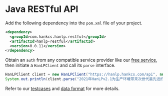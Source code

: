 # Java RESTful API

Add the following dependency into the `pom.xml` file of your project. 

```xml
<dependency>
  <groupId>com.hankcs.hanlp.restful</groupId>
  <artifactId>hanlp-restful</artifactId>
  <version>0.0.11</version>
</dependency>
```

Obtain an `auth` from any compatible service provider like our [free service](https://bbs.hankcs.com/t/apply-for-free-hanlp-restful-apis/3178), then initiate a `HanLPClient` and call its `parse` interface.

```java
HanLPClient client = new HanLPClient("https://hanlp.hankcs.com/api", null); // Replace null with your auth
System.out.println(client.parse("2021年HanLPv2.1为生产环境带来次世代最先进的多语种NLP技术。晓美焰来到北京立方庭参观自然语义科技公司。"));
```

Refer to our [testcases](https://github.com/hankcs/HanLP/blob/master/plugins/hanlp_restful_java/src/test/java/com/hankcs/hanlp/restful/HanLPClientTest.java) and [data format](../data_format) for more details.

